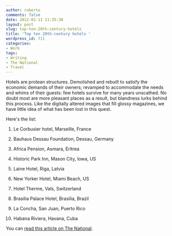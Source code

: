 ```yaml
---
author: roberto
comments: false
date: 2012-02-11 11:35:30
layout: post
slug: top-ten-20th-century-hotels
title: 'Top ten 20th-century hotels '
wordpress_id: 711
categories:
- Work
tags:
- Writing
- The National
- Travel
---
```


Hotels are protean structures. Demolished and rebuilt to satisfy the economic demands of their owners; revamped to accommodate the needs and whims of their guests: few hotels survive for many years unscathed. No doubt most are more pleasant places as a result, but blandness lurks behind this process. Like the digitally altered images that fill glossy magazines, we have little idea of what has been lost in this quest.

Here's the list:



	
  1. Le Corbusier hotel, Marseille, France

	
  2. Bauhaus Dessau Foundation, Dessau, Germany

	
  3. Africa Pension, Asmara, Eritrea

	
  4. Historic Park Inn, Mason City, Iowa, US

	
  5. Laine Hotel, Riga, Latvia

	
  6. New Yorker Hotel, Miami Beach, US

	
  7. Hotel Therme, Vals, Switzerland

	
  8. Brasilia Palace Hotel, Brasilia, Brazil

	
  9. La Concha, San Juan, Puerto Rico

	
  10. Habana Riviera, Havana, Cuba


You can [read this article on The National](http://www.thenational.ae/lifestyle/travel/top-10-hotels-restored-to-function-but-keeping-form-in-mind#full).
